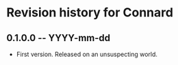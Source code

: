 # Revision history for Connard

## 0.1.0.0 -- YYYY-mm-dd

* First version. Released on an unsuspecting world.
